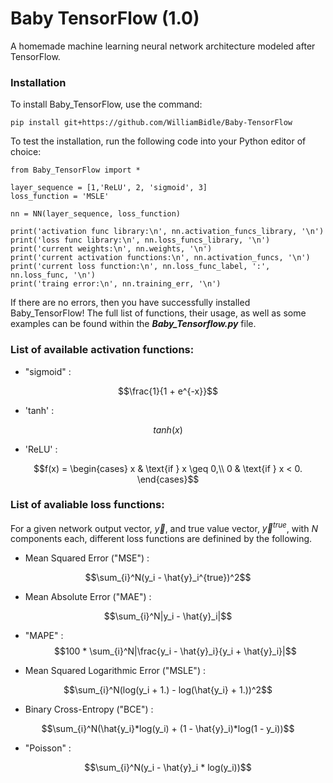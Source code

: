 # Baby TensorFlow (1.0)

A homemade machine learning neural network architecture modeled after TensorFlow. 

### Installation

To install Baby_TensorFlow, use the command:

    pip install git+https://github.com/WilliamBidle/Baby-TensorFlow

To test the installation, run the following code into your Python editor of choice:

    from Baby_TensorFlow import * 
    
    layer_sequence = [1,'ReLU', 2, 'sigmoid', 3]
    loss_function = 'MSLE'

    nn = NN(layer_sequence, loss_function)

    print('activation func library:\n', nn.activation_funcs_library, '\n')
    print('loss func library:\n', nn.loss_funcs_library, '\n')
    print('current weights:\n', nn.weights, '\n')
    print('current activation functions:\n', nn.activation_funcs, '\n')
    print('current loss function:\n', nn.loss_func_label, ':', nn.loss_func, '\n')
    print('traing error:\n', nn.training_err, '\n')

If there are no errors, then you have successfully installed Baby_TensorFlow! The full list of functions, their usage, as well as some examples can be found within the ***Baby_Tensorflow.py*** file.

### List of available activation functions:

- "sigmoid" : 

$$\frac{1}{1 + e^{-x}}$$

- 'tanh' : 

$$tanh(x)$$

- 'ReLU' : 

$$f(x) = \begin{cases}
x & \text{if } x \geq 0,\\
0  & \text{if } x < 0.
\end{cases}$$

### List of avaliable loss functions:

For a given network output vector, $\vec{y}$, and true value vector, $\vec{y}^{true}$, with $N$ components each, different loss functions are definined by the following.

- Mean Squared Error ("MSE") : 

$$\sum_{i}^N(y_i - \hat{y}_i^{true})^2$$

- Mean Absolute Error ("MAE") : 

$$\sum_{i}^N|y_i - \hat{y}_i|$$

- "MAPE" : 
$$100 * \sum_{i}^N|\frac{y_i - \hat{y}_i}{y_i + \hat{y}_i}|$$

- Mean Squared Logarithmic Error ("MSLE") : 

$$\sum_{i}^N(log(y_i + 1.) - log(\hat{y_i} + 1.))^2$$ 

- Binary Cross-Entropy ("BCE") : 

$$\sum_{i}^N(\hat{y_i}*log(y_i) + (1 - \hat{y}_i)*log(1 - y_i))$$

- "Poisson" : 

$$\sum_{i}^N(y_i - \hat{y}_i * log(y_i))$$
